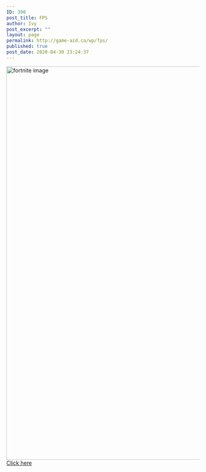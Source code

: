 ```yaml
---
ID: 390
post_title: FPS
author: Ivy
post_excerpt: ""
layout: page
permalink: http://game-aid.ca/wp/fps/
published: true
post_date: 2020-04-30 23:24:37
---
```

<img width="700" height="1024" src="http://game-aid.ca/wp/wp-content/uploads/2020/04/kgc90m24qiw01-700x1024.jpg" alt="fortnite image" srcset="http://game-aid.ca/wp/wp-content/uploads/2020/04/kgc90m24qiw01-700x1024.jpg 700w, http://game-aid.ca/wp/wp-content/uploads/2020/04/kgc90m24qiw01-205x300.jpg 205w, http://game-aid.ca/wp/wp-content/uploads/2020/04/kgc90m24qiw01-768x1124.jpg 768w, http://game-aid.ca/wp/wp-content/uploads/2020/04/kgc90m24qiw01-1050x1536.jpg 1050w, http://game-aid.ca/wp/wp-content/uploads/2020/04/kgc90m24qiw01-1399x2048.jpg 1399w, http://game-aid.ca/wp/wp-content/uploads/2020/04/kgc90m24qiw01-600x878.jpg 600w, http://game-aid.ca/wp/wp-content/uploads/2020/04/kgc90m24qiw01-scaled.jpg 1749w" sizes="(max-width: 700px) 100vw, 700px" />											
			<a href=" http://game-aid.ca/wp/fortnite-coaches/" role="button">
						Click here
					</a>